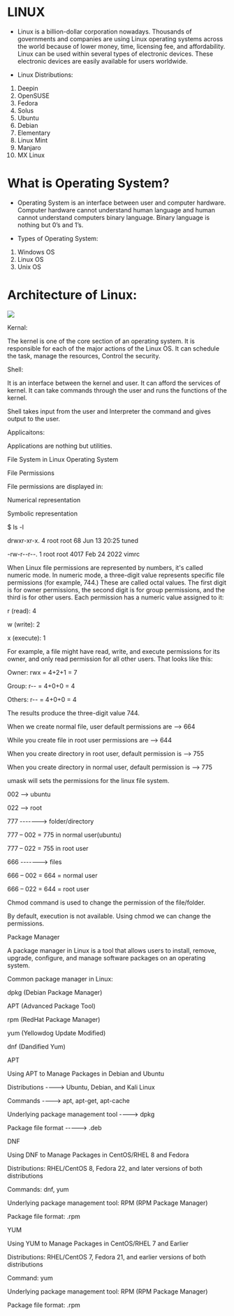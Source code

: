  


 <h1>LINUX</h1>

- Linux is a billion-dollar corporation nowadays. Thousands of governments and companies are using Linux operating systems across the world because of lower money, time, licensing fee, and affordability. Linux can be used within several types of electronic devices. These electronic devices are easily available for users worldwide. 

- Linux Distributions:

<ol>
  <li>Deepin</li>
  <li>OpenSUSE</li> 
  <li>Fedora</li>
  <li>Solus</li>
  <li>Ubuntu</li>
  <li>Debian</li>
  <li>Elementary</li>
  <li>Linux Mint</li>
  <li>Manjaro</li>
  <li>MX Linux</li>
</ol>

<h1>What is Operating System? </h1>

- Operating System is an interface between user and computer hardware. Computer hardware cannot understand human language and human cannot understand computers binary language. Binary language is nothing but 0’s and 1’s. 

- Types of Operating System: 

<ol>
  <li>Windows OS</li> 
  <li>Linux OS</li> 
  <li>Unix OS</li> 
</ol>
 

<h1>Architecture of Linux: </h1>
<img src="./architecture-of-linux">
                                                  

 

Kernal:  

The kernel is one of the core section of an operating system. It is responsible for each of the major actions of the Linux OS. It can schedule the task, manage the resources, Control the security. 

Shell: 

It is an interface between the kernel and user. It can afford the services of kernel. It can take commands through the user and runs the functions of the kernel. 

Shell takes input from the user and Interpreter the command and gives output to the user.  

Applicaitons: 

Applications are nothing but utilities. 

 

File System in Linux Operating System 

 

File Permissions 

File permissions are displayed in: 

Numerical representation 

Symbolic representation 

 

$ ls -l  

 drwxr-xr-x. 4 root root 68 Jun 13 20:25 tuned  

-rw-r--r--. 1 root root 4017 Feb 24 2022 vimrc 

 

When Linux file permissions are represented by numbers, it's called numeric mode. In numeric mode, a three-digit value represents specific file permissions (for example, 744.) These are called octal values. The first digit is for owner permissions, the second digit is for group permissions, and the third is for other users. Each permission has a numeric value assigned to it: 

r (read): 4 

w (write): 2 

x (execute): 1 

 

For example, a file might have read, write, and execute permissions for its owner, and only read permission for all other users. That looks like this: 

Owner: rwx = 4+2+1 = 7 

Group: r-- = 4+0+0 = 4 

Others: r-- = 4+0+0 = 4 

The results produce the three-digit value 744. 

 

When we create normal file, user default permissions are --> 664 

While you create file in root user permissions are --> 644 

When you create directory in root user, default permission is --> 755 

When you create directory in normal user, default permission is --> 775 

umask will sets the permissions for the linux file system. 

002 --> ubuntu 

022 --> root 

 

777 -------> folder/directory 

777 – 002 = 775 in normal user(ubuntu) 

777 – 022 = 755 in root user 

 

666 -------> files 

666 – 002 = 664 = normal user 

666 – 022 = 644 = root user 

 

Chmod command is used to change the permission of the file/folder. 

By default, execution is not available. Using chmod we can change the permissions. 

 

Package Manager 

A package manager in Linux is a tool that allows users to install, remove, upgrade, configure, and manage software packages on an operating system. 

Common package manager in Linux: 

dpkg (Debian Package Manager)  

APT (Advanced Package Tool)  

rpm (RedHat Package Manager)  

yum (Yellowdog Update Modified)  

dnf (Dandified Yum) 

APT 

Using APT to Manage Packages in Debian and Ubuntu 

Distributions ----> Ubuntu, Debian, and Kali Linux 

Commands ----> apt, apt-get, apt-cache 

Underlying package management tool ----> dpkg 

Package file format -----> .deb 

 

DNF 

Using DNF to Manage Packages in CentOS/RHEL 8 and Fedora 

Distributions: RHEL/CentOS 8, Fedora 22, and later versions of both distributions 

Commands: dnf, yum 

Underlying package management tool: RPM (RPM Package Manager) 

Package file format: .rpm 

 

YUM 

Using YUM to Manage Packages in CentOS/RHEL 7 and Earlier 

Distributions: RHEL/CentOS 7, Fedora 21, and earlier versions of both distributions 

Command: yum 

Underlying package management tool: RPM (RPM Package Manager) 

Package file format: .rpm 

 

